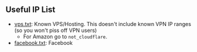 ## Useful IP List

- [vps.txt](vps.txt): Known VPS/Hosting. This doesn't include known VPN IP ranges (so you won't piss off VPN users)
  - For Amazon go to `not_cloudflare`.
- [facebook.txt](facebook.txt): Facebook
